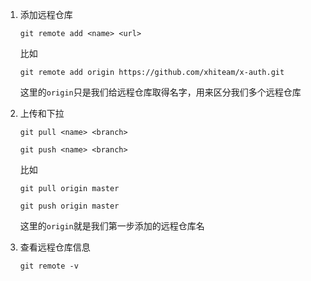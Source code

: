 1. 添加远程仓库

   ```shell
   git remote add <name> <url>
   ```

   比如

   ```shell
   git remote add origin https://github.com/xhiteam/x-auth.git
   ```

   这里的`origin`只是我们给远程仓库取得名字，用来区分我们多个远程仓库

2. 上传和下拉

   ```shell
   git pull <name> <branch>
   ```

   ```shell
   git push <name> <branch>
   ```

   比如

   ```shell
   git pull origin master
   ```

   ```shell
   git push origin master
   ```

   这里的`origin`就是我们第一步添加的远程仓库名

3. 查看远程仓库信息

   ```shell
   git remote -v
   ```